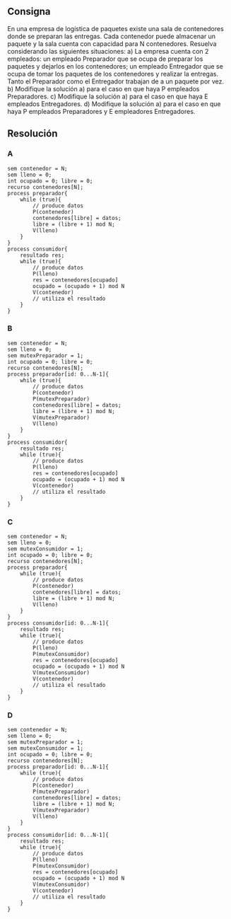 ## Consigna

En una empresa de logística de paquetes existe una sala de contenedores donde se
preparan las entregas. Cada contenedor puede almacenar un paquete y la sala cuenta con
capacidad para N contenedores. Resuelva considerando las siguientes situaciones:
a) La empresa cuenta con 2 empleados: un empleado Preparador que se ocupa de
preparar los paquetes y dejarlos en los contenedores; un empleado Entregador
que se ocupa de tomar los paquetes de los contenedores y realizar la entregas.
Tanto el Preparador como el Entregador trabajan de a un paquete por vez.
b) Modifique la solución a) para el caso en que haya P empleados Preparadores.
c) Modifique la solución a) para el caso en que haya E empleados Entregadores.
d) Modifique la solución a) para el caso en que haya P empleados Preparadores y E
empleadores Entregadores.

## Resolución

### A
```
sem contenedor = N;
sem lleno = 0;
int ocupado = 0; libre = 0;
recurso contenedores[N];
process preparador{
    while (true){
        // produce datos
        P(contenedor)
        contenedores[libre] = datos;
        libre = (libre + 1) mod N;
        V(lleno) 
    }
}
process consumidor{
    resultado res;
    while (true){
        // produce datos
        P(lleno)
        res = contenedores[ocupado]
        ocupado = (ocupado + 1) mod N
        V(contenedor) 
        // utiliza el resultado
    }
}
```
### B
```
sem contenedor = N;
sem lleno = 0;
sem mutexPreparador = 1;
int ocupado = 0; libre = 0;
recurso contenedores[N];
process preparador[id: 0...N-1]{
    while (true){
        // produce datos
        P(contenedor)
        P(mutexPreparador)
        contenedores[libre] = datos;
        libre = (libre + 1) mod N;
        V(mutexPreparador)
        V(lleno) 
    }
}
process consumidor{
    resultado res;
    while (true){
        // produce datos
        P(lleno)
        res = contenedores[ocupado]
        ocupado = (ocupado + 1) mod N
        V(contenedor) 
        // utiliza el resultado
    }
}
```

### C
```
sem contenedor = N;
sem lleno = 0;
sem mutexConsumidor = 1;
int ocupado = 0; libre = 0;
recurso contenedores[N];
process preparador{
    while (true){
        // produce datos
        P(contenedor)
        contenedores[libre] = datos;
        libre = (libre + 1) mod N;
        V(lleno) 
    }
}
process consumidor[id: 0...N-1]{
    resultado res;
    while (true){
        // produce datos
        P(lleno)
        P(mutexConsumidor)
        res = contenedores[ocupado]
        ocupado = (ocupado + 1) mod N
        V(mutexConsumidor)
        V(contenedor) 
        // utiliza el resultado
    }
}
```

### D

```
sem contenedor = N;
sem lleno = 0;
sem mutexPreparador = 1;
sem mutexConsumidor = 1;
int ocupado = 0; libre = 0;
recurso contenedores[N];
process preparador[id: 0...N-1]{
    while (true){
        // produce datos
        P(contenedor)
        P(mutexPreparador)
        contenedores[libre] = datos;
        libre = (libre + 1) mod N;
        V(mutexPreparador)
        V(lleno) 
    }
}
process consumidor[id: 0...N-1]{
    resultado res;
    while (true){
        // produce datos
        P(lleno)
        P(mutexConsumidor)
        res = contenedores[ocupado]
        ocupado = (ocupado + 1) mod N
        V(mutexConsumidor)
        V(contenedor) 
        // utiliza el resultado
    }
}
```